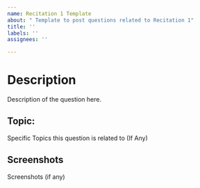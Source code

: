 ```yaml
---
name: Recitation 1 Template
about: " Template to post questions related to Recitation 1"
title: ''
labels: ''
assignees: ''

---
```


# Description 
Description of the question here. 

## Topic: 
Specific Topics this question is related to (If Any) 

## Screenshots 

Screenshots (if any)
